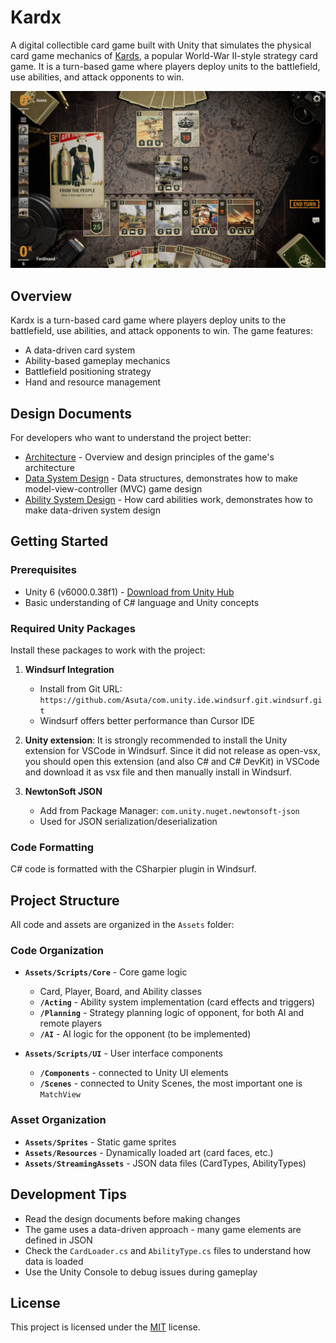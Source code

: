 # Kardx

A digital collectible card game built with Unity that simulates the physical card game mechanics of [Kards](https://kards.com/), a popular World-War II-style strategy card game. It is a turn-based game where players deploy units to the battlefield, use abilities, and attack opponents to win.

![Kards](./Docs/Images/Kards.jpg)

## Overview

Kardx is a turn-based card game where players deploy units to the battlefield, use abilities, and attack opponents to win. The game features:

- A data-driven card system
- Ability-based gameplay mechanics
- Battlefield positioning strategy
- Hand and resource management

## Design Documents

For developers who want to understand the project better:

- [Architecture](./Docs/Arch.md) - Overview and design principles of the game's architecture
- [Data System Design](./Docs/Data.md) - Data structures, demonstrates how to make model-view-controller (MVC) game design
- [Ability System Design](./Docs/Ability.md) - How card abilities work, demonstrates how to make data-driven system design

## Getting Started

### Prerequisites

- Unity 6 (v6000.0.38f1) - [Download from Unity Hub](https://unity.com/download)
- Basic understanding of C# language and Unity concepts

### Required Unity Packages

Install these packages to work with the project:

1. **Windsurf Integration**
   - Install from Git URL: `https://github.com/Asuta/com.unity.ide.windsurf.git.windsurf.git`
   - Windsurf offers better performance than Cursor IDE

1. **Unity extension**: It is strongly recommended to install the Unity extension for VSCode in Windsurf. Since it did not release as open-vsx, you should open this extension (and also C# and C# DevKit) in VSCode and download it as vsx file and then manually install in Windsurf.

1. **NewtonSoft JSON**
   - Add from Package Manager: `com.unity.nuget.newtonsoft-json`
   - Used for JSON serialization/deserialization

### Code Formatting

C# code is formatted with the CSharpier plugin in Windsurf.

## Project Structure

All code and assets are organized in the `Assets` folder:

### Code Organization

- **`Assets/Scripts/Core`** - Core game logic
  - Card, Player, Board, and Ability classes
  - **`/Acting`** - Ability system implementation (card effects and triggers)
  - **`/Planning`** - Strategy planning logic of opponent, for both AI and remote players
  - **`/AI`** - AI logic for the opponent (to be implemented)

- **`Assets/Scripts/UI`** - User interface components
  - **`/Components`** - connected to Unity UI elements
  - **`/Scenes`** - connected to Unity Scenes, the most important one is `MatchView`

### Asset Organization

- **`Assets/Sprites`** - Static game sprites
- **`Assets/Resources`** - Dynamically loaded art (card faces, etc.)
- **`Assets/StreamingAssets`** - JSON data files (CardTypes, AbilityTypes)

## Development Tips

- Read the design documents before making changes
- The game uses a data-driven approach - many game elements are defined in JSON
- Check the `CardLoader.cs` and `AbilityType.cs` files to understand how data is loaded
- Use the Unity Console to debug issues during gameplay

## License

This project is licensed under the [MIT](./LICENSE) license.
